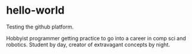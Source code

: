 # hello-world
Testing the github platform.


Hobbyist programmer getting practice to go into a career in comp sci and robotics.
Student by day, creator of extravagant concepts by night.
